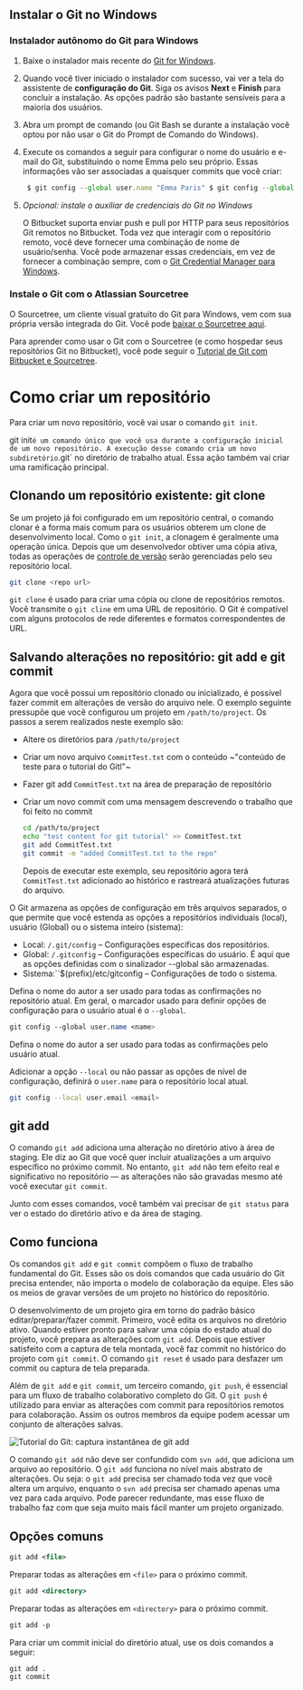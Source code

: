 ## Instalar o Git no Windows

### Instalador autônomo do Git para Windows

1. Baixe o instalador mais recente do [Git for Windows](https://git-for-windows.github.io/).

2. Quando você tiver iniciado o instalador com sucesso, vai ver a tela do assistente de **configuração do Git**. Siga os avisos **Next** e **Finish** para concluir a instalação. As opções padrão são bastante sensíveis para a maioria dos usuários.

3. Abra um prompt de comando (ou Git Bash se durante a instalação você optou por não usar o Git do Prompt de Comando do Windows).

4. Execute os comandos a seguir para configurar o nome do usuário e e-mail do Git, substituindo o nome Emma pelo seu próprio. Essas informações vão ser associadas a quaisquer commits que você criar:

   ```js
    $ git config --global user.name "Emma Paris" $ git config --global user.email "eparis@atlassian.com"
   ```

5. *Opcional: instale o auxiliar de credenciais do Git no Windows*

   O Bitbucket suporta enviar push e pull por HTTP para seus repositórios Git remotos no Bitbucket. Toda vez que interagir com o repositório remoto, você deve fornecer uma combinação de nome de usuário/senha. Você pode armazenar essas credenciais, em vez de fornecer a combinação sempre, com o [Git Credential Manager para Windows](https://github.com/GitCredentialManager/git-credential-manager).

### Instale o Git com o Atlassian Sourcetree

O Sourcetree, um cliente visual gratuito do Git para Windows, vem com sua própria versão integrada do Git. Você pode [baixar o Sourcetree aqui](http://www.sourcetreeapp.com/br/).

Para aprender como usar o Git com o Sourcetree (e como hospedar seus repositórios Git no Bitbucket), você pode seguir o [Tutorial de Git com Bitbucket e Sourcetree](https://support.atlassian.com/bitbucket-cloud/docs/tutorial-learn-bitbucket-with-sourcetree/?_ga=2.64335407.1424849300.1543857612-1803500522.1531756517).

# Como criar um repositório

Para criar um novo repositório, você vai usar o comando `git init`.

git init` é um comando único que você usa durante a configuração inicial de um novo repositório. A execução desse comando cria um novo subdiretório `.git` no diretório de trabalho atual. Essa ação também vai criar uma ramificação principal.

## Clonando um repositório existente: git clone

Se um projeto já foi configurado em um repositório central, o comando clonar é a forma mais comum para os usuários obterem um clone de desenvolvimento local. Como o `git init`, a clonagem é geralmente uma operação única. Depois que um desenvolvedor obtiver uma cópia ativa, todas as operações de [controle de versão](https://bitbucket.org/product/br/version-control-software) serão gerenciadas pelo seu repositório local.

```bash
git clone <repo url>
```

`git clone` é usado para criar uma cópia ou clone de repositórios remotos. Você transmite o `git cline` em uma URL de repositório. O Git é compatível com alguns protocolos de rede diferentes e formatos correspondentes de URL. 



## Salvando alterações no repositório: git add e git commit

Agora que você possui um repositório clonado ou inicializado, é possível fazer commit em alterações de versão do arquivo nele. O exemplo seguinte pressupõe que você configurou um projeto em `/path/to/project`. Os passos a serem realizados neste exemplo são:

- Altere os diretórios para `/path/to/project`

- Criar um novo arquivo `CommitTest.txt` com o conteúdo ~"conteúdo de teste para o tutorial do Gitl"~

- Fazer git add `CommitTest.txt` na área de preparação de repositório

- Criar um novo commit com uma mensagem descrevendo o trabalho que foi feito no commit

  ```bash
  cd /path/to/project 
  echo "test content for git tutorial" >> CommitTest.txt 
  git add CommitTest.txt 
  git commit -m "added CommitTest.txt to the repo"
  ```

  Depois de executar este exemplo, seu repositório agora terá `CommitTest.txt` adicionado ao histórico e rastreará atualizações futuras do arquivo.

O Git armazena as opções de configuração em três arquivos separados, o que permite que você estenda as opções a repositórios individuais (local), usuário (Global) ou o sistema inteiro (sistema):

- Local: `/.git/config` – Configurações específicas dos repositórios.
- Global: `/.gitconfig` – Configurações específicas do usuário. É aqui que as opções definidas com o sinalizador --global são armazenadas.
- Sistema:``$(prefix)/etc/gitconfig – Configurações de todo o sistema.

Defina o nome do autor a ser usado para todas as confirmações no repositório atual. Em geral, o marcador usado para definir opções de configuração para o usuário atual é o `--global`.

```css
git config --global user.name <name>
```

Defina o nome do autor a ser usado para todas as confirmações pelo usuário atual.

Adicionar a opção `--local` ou não passar as opções de nível de configuração, definirá o `user.name` para o repositório local atual.

```bash
git config --local user.email <email>
```

## git add

O comando `git add` adiciona uma alteração no diretório ativo à área de staging. Ele diz ao Git que você quer incluir atualizações a um arquivo específico no próximo commit. No entanto, `git add` não tem efeito real e significativo no repositório — as alterações não são gravadas mesmo até você executar `git commit`.

Junto com esses comandos, você também vai precisar de `git status` para ver o estado do diretório ativo e da área de staging.

## Como funciona

Os comandos `git add` e `git commit` compõem o fluxo de trabalho fundamental do Git. Esses são os dois comandos que cada usuário do Git precisa entender, não importa o modelo de colaboração da equipe. Eles são os meios de gravar versões de um projeto no histórico do repositório.

O desenvolvimento de um projeto gira em torno do padrão básico editar/preparar/fazer commit. Primeiro, você edita os arquivos no diretório ativo. Quando estiver pronto para salvar uma cópia do estado atual do projeto, você prepara as alterações com `git add`. Depois que estiver satisfeito com a captura de tela montada, você faz commit no histórico do projeto com `git commit`. O comando `git reset` é usado para desfazer um commit ou captura de tela preparada.

Além de `git add` e `git commit`, um terceiro comando, `git push`, é essencial para um fluxo de trabalho colaborativo completo do Git. O `git push` é utilizado para enviar as alterações com commit para repositórios remotos para colaboração. Assim os outros membros da equipe podem acessar um conjunto de alterações salvas.

![Tutorial do Git: captura instantânea de git add](https://wac-cdn.atlassian.com/dam/jcr:0f27e004-f2f5-4890-921d-65fa77ba2774/01.svg?cdnVersion=836)

O comando `git add` não deve ser confundido com `svn add`, que adiciona um arquivo ao repositório. O `git add` funciona no nível mais abstrato de alterações. Ou seja: o `git add` precisa ser chamado toda vez que você altera um arquivo, enquanto o `svn add` precisa ser chamado apenas uma vez para cada arquivo. Pode parecer redundante, mas esse fluxo de trabalho faz com que seja muito mais fácil manter um projeto organizado.

## Opções comuns

```xml
git add <file>
```

Preparar todas as alterações em `<file>` para o próximo commit.

```xml
git add <directory>
```

Preparar todas as alterações em `<directory>` para o próximo commit.

```css
git add -p
```

Para criar um commit inicial do diretório atual, use os dois comandos a seguir:

```undefined
git add .
git commit
```